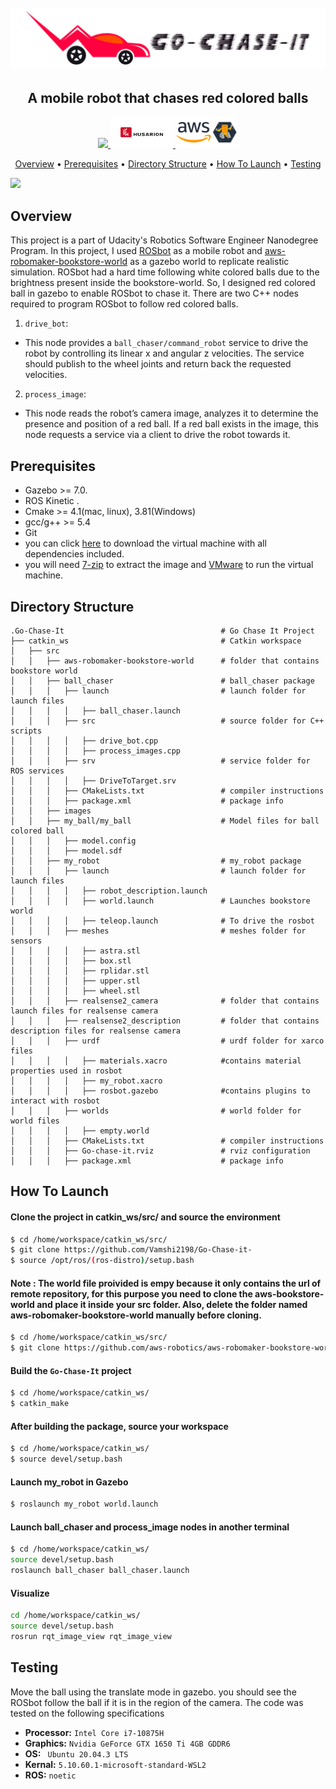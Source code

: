 <h1 align="center">
  <br>
 <img src="https://github.com/Vamshi2198/Go-Chase-it-/blob/main/src/images/Project_title.png">
  <br>
</h1>
  
<h2 align="center">A mobile robot that chases red colored balls</h2>
  
<p align="center">
  <a href="https://www.udacity.com/robotics">
     <img src="https://s3-us-west-1.amazonaws.com/udacity-robotics/Extra+Images/RoboND_flag.png">
  </a>
  <a href="https://husarion.com/manuals/rosbot/">
     <img src="https://github.com/Vamshi2198/Go-Chase-it-/blob/main/src/images/husarion.jpg" width = "100" height = "50" >
  </a>
  <a href="https://aws.amazon.com/robomaker/">
     <img src="https://github.com/Vamshi2198/Go-Chase-it-/blob/main/src/images/aws.png" width = "100" height = "50">
  </a>
</p>

<p align="center">
  <a href="#overview">Overview</a> •
  <a href="#prerequisites">Prerequisites</a> •
  <a href="#directory-structure">Directory Structure</a> •
  <a href="#how-to-launch">How To Launch</a> •
  <a href="#testing">Testing</a>
</p>

![](https://github.com/Vamshi2198/Go-Chase-it-/blob/main/Go-Chase-It-GIF.gif)
## Overview  
This project is a part of Udacity's Robotics Software Engineer Nanodegree Program. In this project, I used [ROSbot](https://github.com/husarion/rosbot_description) as a mobile robot and [aws-robomaker-bookstore-world](https://github.com/aws-robotics/aws-robomaker-bookstore-world) as a gazebo world to replicate realistic simulation. ROSbot had a hard time following white colored balls due to the brightness present inside the bookstore-world. So, I designed red colored ball in gazebo to enable ROSbot to chase it. There are two C++ nodes required to program ROSbot to follow red colored balls.

1. `drive_bot`:  
* This node provides a `ball_chaser/command_robot` service to drive the robot by controlling its linear x and angular z velocities. The service should publish to the wheel joints and return back the requested velocities.

2. `process_image`:
* This node reads the robot’s camera image, analyzes it to determine the presence and position of a red ball. If a red ball exists in the image, this node requests a service via a client to drive the robot towards it.  

## Prerequisites
* Gazebo >= 7.0.
* ROS Kinetic .
* Cmake >= 4.1(mac, linux), 3.81(Windows)
* gcc/g++ >= 5.4
* Git
* you can click [here](https://s3-us-west-1.amazonaws.com/udacity-robotics/Virtual+Machines/Lubuntu_071917/RoboVM_V2.1.0.zip) to download the virtual machine with all dependencies included. 
* you will need [7-zip](http://www.7-zip.org/download.html) to extract the image and [VMware](http://www.vmware.com/) to run the virtual machine.


## Directory Structure  
```
.Go-Chase-It                                   # Go Chase It Project
├── catkin_ws                                  # Catkin workspace
│   ├── src
│   │   ├── aws-robomaker-bookstore-world      # folder that contains bookstore world
│   │   ├── ball_chaser                        # ball_chaser package        
│   │   │   ├── launch                         # launch folder for launch files
│   │   │   │   ├── ball_chaser.launch
│   │   │   ├── src                            # source folder for C++ scripts
│   │   │   │   ├── drive_bot.cpp
│   │   │   │   ├── process_images.cpp
│   │   │   ├── srv                            # service folder for ROS services
│   │   │   │   ├── DriveToTarget.srv
│   │   │   ├── CMakeLists.txt                 # compiler instructions
│   │   │   ├── package.xml                    # package info
│   │   ├── images 
│   │   ├── my_ball/my_ball                    # Model files for ball colored ball 
│   │   │   ├── model.config
│   │   │   ├── model.sdf
│   │   ├── my_robot                           # my_robot package        
│   │   │   ├── launch                         # launch folder for launch files   
│   │   │   │   ├── robot_description.launch
│   │   │   │   ├── world.launch               # Launches bookstore world
│   │   │   │   ├── teleop.launch              # To drive the rosbot
│   │   │   ├── meshes                         # meshes folder for sensors
│   │   │   │   ├── astra.stl
│   │   │   │   ├── box.stl
│   │   │   │   ├── rplidar.stl
│   │   │   │   ├── upper.stl
│   │   │   │   ├── wheel.stl
│   │   │   ├── realsense2_camera              # folder that contains launch files for realsense camera
│   │   │   ├── realsense2_description         # folder that contains description files for realsense camera
│   │   │   ├── urdf                           # urdf folder for xarco files
│   │   │   │   ├── materials.xacro            #contains material properties used in rosbot
│   │   │   │   ├── my_robot.xacro             
│   │   │   │   ├── rosbot.gazebo              #contains plugins to interact with rosbot
│   │   │   ├── worlds                         # world folder for world files
│   │   │   │   ├── empty.world
│   │   │   ├── CMakeLists.txt                 # compiler instructions
│   │   │   ├── Go-chase-it.rviz               # rviz configuration
│   │   │   ├── package.xml                    # package info
```

## How To Launch

#### Clone the project in catkin_ws/src/ and source the environment
```sh
$ cd /home/workspace/catkin_ws/src/
$ git clone https://github.com/Vamshi2198/Go-Chase-it-
$ source /opt/ros/(ros-distro)/setup.bash
```
#### Note : The world file proivided is empy because it only contains the url of remote repository, for this purpose you need to clone the aws-bookstore-world and place it inside your src folder. Also, delete the folder named aws-robomaker-bookstore-world manually before cloning.
```sh
$ cd /home/workspace/catkin_ws/src/
$ git clone https://github.com/aws-robotics/aws-robomaker-bookstore-world
```
#### Build the `Go-Chase-It` project
```sh
$ cd /home/workspace/catkin_ws/ 
$ catkin_make
```
#### After building the package, source your workspace
```sh
$ cd /home/workspace/catkin_ws/
$ source devel/setup.bash
```
#### Launch my_robot in Gazebo
```sh
$ roslaunch my_robot world.launch
```

#### Launch ball_chaser and process_image nodes in another terminal
```sh
$ cd /home/workspace/catkin_ws/
source devel/setup.bash
roslaunch ball_chaser ball_chaser.launch
```
#### Visualize
```sh
cd /home/workspace/catkin_ws/
source devel/setup.bash
rosrun rqt_image_view rqt_image_view
```

## Testing
Move the ball using the translate mode in gazebo. you should see the ROSbot follow the ball if it is in the region of the camera.
The code was tested on the following specifications
- **Processor:** `Intel Core i7-10875H`
- **Graphics:** `Nvidia GeForce GTX 1650 Ti 4GB GDDR6`
- **OS:** ` Ubuntu 20.04.3 LTS`
- **Kernal:** `5.10.60.1-microsoft-standard-WSL2`
- **ROS:** `noetic`
